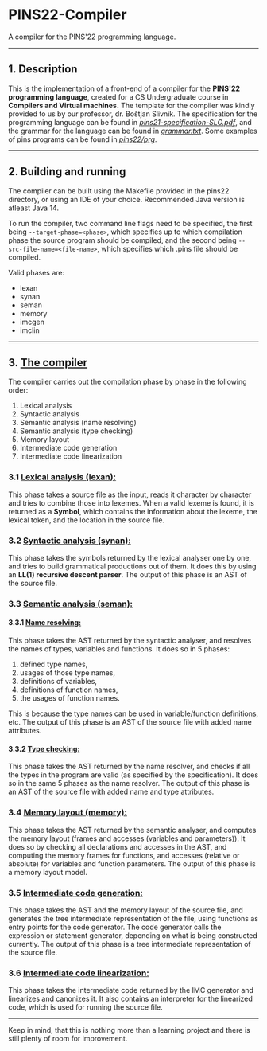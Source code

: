 # PINS22-Compiler
A compiler for the PINS'22 programming language.

---

## 1. Description

This is the implementation of a front-end of a compiler for the **PINS'22 programming language**, created for a CS Undergraduate course in **Compilers and Virtual machines.** The template for the compiler was kindly provided to us by our professor, dr. Boštjan Slivnik. The specification for the programming language can be found in *[pins21-specification-SLO.pdf](pins21-specification-SLO.pdf)*, and the grammar for the language can be found in *[grammar.txt](grammar.txt)*. Some examples of pins programs can be found in *[pins22/prg](pins22/prg/)*.

---

## 2. Building and running

The compiler can be built using the Makefile provided in the pins22 directory, or using an IDE of your choice. Recommended Java version is atleast Java 14.

To run the compiler, two command line flags need to be specified, the first being `--target-phase=<phase>`, which specifies up to which compilation phase the source program should be compiled, and the second being `--src-file-name=<file-name>`, which specifies which .pins file should be compiled.

Valid phases are: 
- lexan
- synan
- seman
- memory
- imcgen
- imclin

---

## 3. [The compiler](pins22/src/pins/Compiler.java)

The compiler carries out the compilation phase by phase in the following order:
1. Lexical analysis
2. Syntactic analysis
3. Semantic analysis (name resolving) 
4. Semantic analysis (type checking) 
5. Memory layout 
6. Intermediate code generation 
7. Intermediate code linearization 

### 3.1 [Lexical analysis (lexan):](pins22/src/pins/phase/lexan/LexAn.java)

This phase takes a source file as the input, reads it character by character and tries to combine those into lexemes. When a valid lexeme is found, it is returned as a **Symbol**, which contains the information about the lexeme, the lexical token, and the location in the source file. 

### 3.2 [Syntactic analysis (synan):](pins22/src/pins/phase/synan/SynAn.java)

This phase takes the symbols returned by the lexical analyser one by one, and tries to build grammatical productions out of them. It does this by using an **LL(1) recursive descent parser**. The output of this phase is an AST of the source file.

### 3.3 [Semantic analysis (seman):](pins22/src/pins/phase/seman/SemAn.java)

#### 3.3.1 [Name resolving:](pins22/src/pins/phase/seman/NameResolver.java)

This phase takes the AST returned by the syntactic analyser, and resolves the names of types, variables and functions. It does so in 5 phases:
1. defined type names,
2. usages of those type names, 
3. definitions of variables, 
4. definitions of function names,
5. the usages of function names.

This is because the type names can be used in variable/function definitions, etc. The output of this phase is an AST of the source file with added name attributes.

#### 3.3.2 [Type checking:](pins22/src/pins/phase/seman/TypeChecker.java)

This phase takes the AST returned by the name resolver, and checks if all the types in the program are valid (as specified by the specification). It does so in the same 5 phases as the name resolver. The output of this phase is an AST of the source file with added name and type attributes.

### 3.4 [Memory layout (memory):](pins22/src/pins/phase/memory)

This phase takes the AST returned by the semantic analyser, and computes the memory layout (frames and accesses (variables and parameters)). It does so by checking all declarations and accesses in the AST, and computing the memory frames for functions, and accesses (relative or absolute) for variables and function parameters. The output of this phase is a memory layout model.

### 3.5 [Intermediate code generation:](pins22/src/pins/phase/imcgen)

This phase takes the AST and the memory layout of the source file, and generates the tree intermediate representation of the file, using functions as entry points for the code generator. The code generator calls the expression or statement generator, depending on what is being constructed currently. The output of this phase is a tree intermediate representation of the source file.

### 3.6 [Intermediate code linearization:](pins22/src/pins/phase/imclin)

This phase takes the intermediate code returned by the IMC generator and linearizes and canonizes it. It also contains an interpreter for the linearized code, which is used for running the source file. 

---

Keep in mind, that this is nothing more than a learning project and there is still plenty of room for improvement. 
